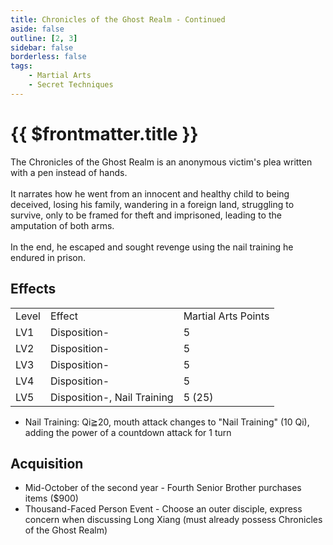 ```yaml
---
title: Chronicles of the Ghost Realm - Continued
aside: false
outline: [2, 3]
sidebar: false
borderless: false
tags:
    - Martial Arts
    - Secret Techniques
---
```


# {{ $frontmatter.title }}

<BookItemIcon :size="`medium`" :needLink="false" :no="8006" :style="'float: right;'" />

The Chronicles of the Ghost Realm is an anonymous victim's plea written with a pen instead of hands.
<br><br>
It narrates how he went from an innocent and healthy child to being deceived, losing his family, wandering in a foreign land, struggling to survive, only to be framed for theft and imprisoned, leading to the amputation of both arms.
<br><br>
In the end, he escaped and sought revenge using the nail training he endured in prison.
<br clear="all" />

## Effects

<table>
    <tr>
        <td>Level</td>
        <td>Effect</td>
        <td>Martial Arts Points</td>
    </tr>
    <tr>
        <td>LV1</td>
        <td>Disposition-</td>
        <td>5</td>
    </tr>
    <tr>
        <td>LV2</td>
        <td>Disposition-</td>
        <td>5</td>
    </tr>
    <tr>
        <td>LV3</td>
        <td>Disposition-</td>
        <td>5</td>
    </tr>
    <tr>
        <td>LV4</td>
        <td>Disposition-</td>
        <td>5</td>
    </tr>
    <tr>
        <td>LV5</td>
        <td>Disposition-, Nail Training</td>
        <td>5 (25)</td>
    </tr>
</table>

-   Nail Training: Qi≧20, mouth attack changes to "Nail Training" (10 Qi), adding the power of a countdown attack for 1 turn

## Acquisition

-   Mid-October of the second year - Fourth Senior Brother purchases items ($900)
-   Thousand-Faced Person Event - Choose an outer disciple, express concern when discussing Long Xiang (must already possess Chronicles of the Ghost Realm)
